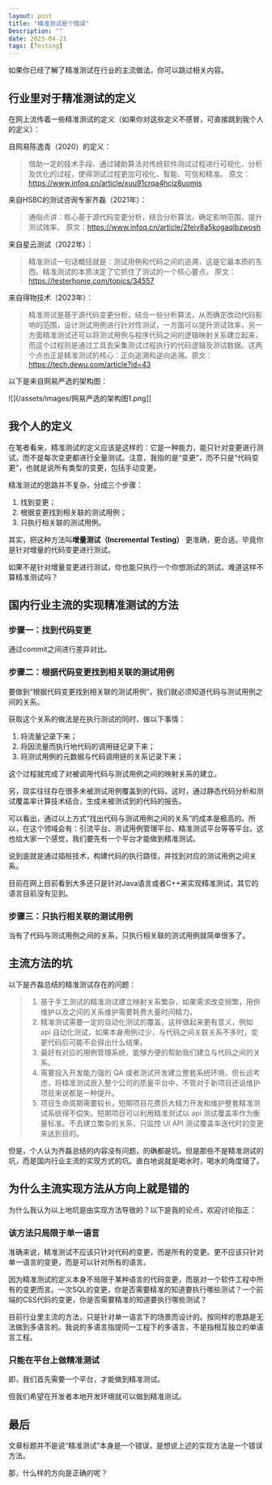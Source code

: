 ```yaml
---
layout: post
title: "精准测试是个错误"
Description: ""
date: 2023-04-21
tags: [Testing]
---
```

如果你已经了解了精准测试在行业的主流做法，你可以跳过相关内容。

## 行业里对于精准测试的定义
在网上流传着一些精准测试的定义（如果你对这些定义不感冒，可直接跳到我个人的定义）：

自网易陈逸青（2020）的定义：
> 借助一定的技术手段、通过辅助算法对传统软件测试过程进行可视化、分析及优化的过程，使得测试过程更加可视化、智能、可信和精准。 原文：https://www.infoq.cn/article/xuu91crqa4hcjz8uomjs

来自HSBC的测试咨询专家齐磊（2021年）：
> 通俗点讲：核心基于源代码变更分析，结合分析算法，确定影响范围，提升测试效率。 原文：https://www.infoq.cn/article/2feiv8a5kogaqlbzwosh

来自星云测试（2022年）：
> 精准测试一句话概括就是：测试用例和代码之间的追溯，这是它最本质的东西。精准测试的本质决定了它抓住了测试的一个核心要点。 原文： https://testerhome.com/topics/34557

来自得物技术（2023年）：
> 精准测试是基于源代码变更分析，结合一些分析算法，从而确定改动代码影响的范围，设计测试用例进行针对性测试，一方面可以提升测试效率，另一方面精准测试还可以将测试用例与程序代码之间的逻辑映射关系建立起来， 而这个过程则是通过工具去采集测试过程执行的代码逻辑及测试数据。这两个点也正是精准测试的核心：正向追溯和逆向追溯。原文： https://tech.dewu.com/article?id=43

以下是来自网易严选的架构图：

![](/assets/images/网易严选的架构图1.png]]

## 我个人的定义
在笔者看来，精准测试的定义应该是这样的：它是一种能力，能只针对变更进行测试，而不是每次变更都进行全量测试。注意，我指的是“变更”，而不只是“代码变更”，也就是说所有类型的变更，包括手动变更。

精准测试的思路并不复杂，分成三个步骤：
1. 找到变更；
2. 根据变更找到相关联的测试用例；
3. 只执行相关联的测试用例。

其实，把这种方法叫**增量测试（Incremental Testing）** 更准确，更合适。毕竟你是针对增量的代码变更进行测试。

如果不是针对增量变更进行测试，你也能只执行一个你想测试的测试。难道这样不算精准测试吗？

## 国内行业主流的实现精准测试的方法

### 步骤一：找到代码变更
通过commit之间进行差异对比​。​

### 步骤二：根据代码变更找到相关联的测试用例
要做到“根据代码变更找到相关联的测试用例”，我们就必须知道代码与测试用例之间的关系。

获取这个关系的做法是在执行测试的同时，做以下事情：
1. 将流量记录下来；
2. 将因流量而执行地代码的调用链记录下来；
3. 将测试用例的元数据与代码调用链的关系记录下来；

这个过程就完成了对被调用代码与测试用例之间的映射关系的建立。

另，现实往往存在很多未被测试用例覆盖到的代码，这时，通过静态代码分析和测试覆盖率计算技术结合，生成未被测试到的代码的报告。

可以看出，通过以上方式“找出代码与测试用例之间的关系”的成本是极高的。所以，在这个领域会有：引流平台、测试用例管理平台、精准测试平台等等平台。这也给大家一个感觉，我们要先有一个平台才能做到精准测试。

说到底就是通过插桩技术，构建代码的执行路径，并找到​对应的测试用例之间关系。

目前在网上目前看到大多还只是针对Java语言或者C++来实现精准测试，其它的语言目前没有见到。

### 步骤三：只执行相关联的测试用例
当有了代码与测试用例之间的关系，只执行相关联的测试用例就简单很多了。

## 主流方法的坑
以下是齐磊总结的精准测试存在的问题：
> 1. 基于手工测试的精准测试建立映射关系繁杂，如果需求改变频繁，用例维护以及之间的关系维护需要耗费大量时间精力。
> 2. 精准测试需要一定的自动化测试的覆盖，这样做起来更有意义，例如 api 自动化测试，如果本身用例过少，与代码之间关联关系不多时，变更代码后可能不会得出什么结果。   
> 3. 最好有对应的用例管理系统，能够方便的帮助我们建立与代码之间的关系。    
> 4. 需要投入开发能力强的 QA 或者测试开发建立整套系统环境，但长远考虑，将精准测试嵌入整个公司的质量平台中，不管对于新项目还说维护项目来说都是一种提升。    
> 5. 项目生命周期需要较长，短期项目花费巨大精力开发和维护整套精准测试系统得不偿失。短期项目可以利用精准测试以 api 测试覆盖率作为衡量标准。不去建立繁杂的关系，只监控 UI API 测试覆盖率迭代时的变更来达到目的。

但是，个人认为齐磊总结的内容没有问题，的确都是坑。但是那些不是精准测试的坑，而是国内行业主流的实现方式的坑。直白地说就是喝水时，喝水的角度错了。

## 为什么主流实现方法从方向上就是错的
为什么我认为以上地坑是由实现方法导致的？以下是我的论点，欢迎讨论指正：

### 该方法只局限于单一语言
准确来说，精准测试不应该只针对代码的变更，而是所有的变更。更不应该只针对单一语言的变更，而是可以针对所有的语言。

因为精准测试的定义本身不局限于某种语言的代码变更，而是对一个软件工程中所有的变更而言。一次SQL的变更，你是否需要精准的知道要执行哪些测试？一个前端的CSS代码的变更，你是否需要精准的知道要执行哪些测试？

目前行业里主流的方法，只是针对单一语言下的场景而设计的。按同样的思路是无法做到多语言的。我说的多语言指提同一工程下的多语言，不是指相互独立的单语言工程。

### 只能在平台上做精准测试
即，我们首先需要一个平台，才能做到精准测试。

但我们希望在开发者本地开发环境就可以做到精准测试。

## 最后
文章标题并不是说“精准测试”本身是一个错误，是想说上述的实现方法是一个错误方法。

那，什么样的方向是正确的呢？

